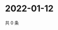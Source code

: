 # 2022-01-12

共 0 条

<!-- BEGIN WEIBO -->
<!-- 最后更新时间 Wed Jan 12 2022 16:15:12 GMT+0800 (China Standard Time) -->

<!-- END WEIBO -->
